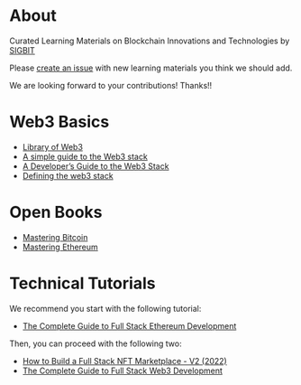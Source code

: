# About
Curated Learning Materials on Blockchain Innovations and Technologies by [SIGBIT](https://sigbit.org/)

Please [create an issue](https://github.com/ais-sigbit/sigbit-learn/issues) with new learning materials you think we should add.

We are looking forward to your contributions! Thanks!!

# Web3 Basics

- [Library of Web3](https://www.alexdphan.com/research/library-of-web3)
- [A simple guide to the Web3 stack](https://blog.coinbase.com/a-simple-guide-to-the-web3-stack-785240e557f0)
- [A Developer’s Guide to the Web3 Stack](https://blog.alchemy.com/blog/web3-stack)
- [Defining the web3 stack](https://edgeandnode.com/blog/defining-the-web3-stack)

# Open Books

- [Mastering Bitcoin](https://github.com/bitcoinbook/bitcoinbook)
- [Mastering Ethereum](https://github.com/ethereumbook/ethereumbook)

# Technical Tutorials

We recommend you start with the following tutorial:

- [The Complete Guide to Full Stack Ethereum Development](https://dev.to/dabit3/the-complete-guide-to-full-stack-ethereum-development-3j13)

Then, you can proceed with the following two:

- [How to Build a Full Stack NFT Marketplace - V2 (2022)](https://dev.to/edge-and-node/building-scalable-full-stack-apps-on-ethereum-with-polygon-2cfb)
- [The Complete Guide to Full Stack Web3 Development](https://dev.to/edge-and-node/the-complete-guide-to-full-stack-web3-development-4g74)

